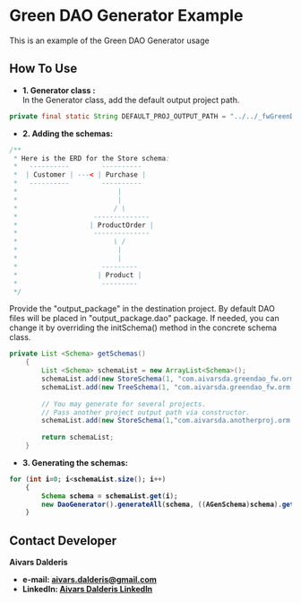 Green DAO Generator Example
=====================
This is an example of the Green DAO Generator usage


How To Use
--------------

- <b>1. Generator class :</b>
<br>In the Generator class, add the default output project path.
```java
private final static String DEFAULT_PROJ_OUTPUT_PATH = "../../_fwGreenDAO/src";
```
- <b>2. Adding the schemas:</b>
```java
/**
 * Here is the ERD for the Store schema:
 *	 ----------        ----------
 *	| Customer | ---< | Purchase |
 *	 ----------        ----------
 *	                       |
 *						   |
 *						  / \
 *				     --------------
 *				    | ProductOrder |
 *				     --------------
 *						  \ /
 *						   |
 *						   |
 *				       ---------
 *				      | Product |
 *				       ---------	
 */
```

Provide the "output_package" in the destination project.
By default DAO files will be placed in "output_package.dao" package.
If needed, you can change it by overriding the initSchema() method in the concrete schema class.
```java
private List <Schema> getSchemas()
	{
		List <Schema> schemaList = new ArrayList<Schema>();
		schemaList.add(new StoreSchema(1, "com.aivarsda.greendao_fw.orm.store",DEFAULT_PROJ_OUTPUT_PATH));
		schemaList.add(new TreeSchema(1, "com.aivarsda.greendao_fw.orm.tree",DEFAULT_PROJ_OUTPUT_PATH));
		
		// You may generate for several projects.
		// Pass another project output path via constructor.
		schemaList.add(new StoreSchema(1,"com.aivarsda.anotherproj.orm.store","../../_anotherproj/src"));
		
		return schemaList;
	}
```
 
- <b>3. <b>Generating the schemas:</b>
 
```java
for (int i=0; i<schemaList.size(); i++)
	{
		Schema schema = schemaList.get(i);
		new DaoGenerator().generateAll(schema, ((AGenSchema)schema).getOutRelativePath());
	}
```


## Contact Developer
Aivars Dalderis
* e-mail: <aivars.dalderis@gmail.com>
* LinkedIn: [Aivars Dalderis LinkedIn](http://il.linkedin.com/in/aivarsd)
